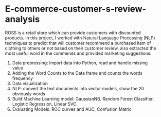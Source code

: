 # E-commerce-customer-s-review-analysis

ROSS is a retail store which can provide customers with discounted products. 
In this project, I worked with Natural Language Processing (NLP) techniques to predict that will customer recommend a purchased item of clothing to others or not based on their customer review, also extracted the most useful word in the commends and provided marketing suggestions. 

1.	Data prepressing: Import data into Python, read and handle missing value
2.	Adding the Word Counts to the Data frame and counts the words frequency
3.	Data visualization
4.	NLP: convert the text documents into vector models, show the 20 obviously words
5.	Build Machine Learning model: GaussianNB, Random Forest Classifier, Logistic Regression, Linear SVC
6.	Evaluating Models: ROC curves and AUC, Confusion Matric
